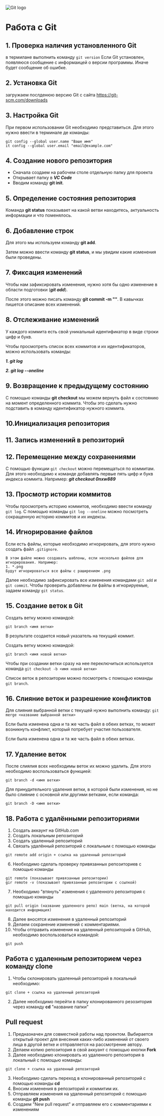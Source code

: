 ![Git logo](640px-Git-logo.png)
# Работа с Git

## 1. Проверка наличия установленного Git

в термилане выполнить команду  `git version`
Если Git установлен, появляюся сообщение с информаицей о версии программы. Иначе будет сообщение об ошибке.

## 2. Установка Git
загружаем послденюю версию Git с сайта https://git-scm.com/downloads 

## 3. Настройка Git
При первом использовании Git необходимо представиться. Для этого нужно ввести в терминале де команды:
```
git config --global user.name "Ваше имя"
it config --global user.email "email@example.com"
```

## 4. Создание нового репозитория
* Сначала создаем на рабочем столе отдельную папку для проекта
* Открывает папку в ***VC Code*** 
* Вводим команду **git init**. 

## 5. Определение состояния репозитория
Команда **git status** показывает на какой ветви находитесь, актуальность информации и что поменялось.

## 6. Добавление строк
Для этого мы используем команду **git add**. 

Затем можно ввести команду **git status**, и мы увидим какие изменения были проведены.

## 7. Фиксация изменений
Чтобы нам зафиксировать изменения, нужно хотя бы одно изменение в области подготовки (***git add***). 

После этого можно писать команду **git commit -m ""**. В кавычках пишется описание всех изменений.

## 8. Отслеживание изменений
У каждого коммита есть свой уникальный идентификатор в виде строки цифр и букв. 

Чтобы просмотреть список всех коммитов и их идентификаторов, можно использовать команды: 

***1. git log*** 

***2. git log --oneline***

## 9. Возвращение к предыдущему состоянию
С помощью команды **git checkout** мы можем вернуть файл к состоянию на момент определенного коммита. Чтобы это сделать нужно подставить в команду идентификатор нужного коммита.

## 10.Инициализация репозитория
## 11. Запись изменений в репозиторий
## 12. Перемещение между сохранениями
С помощью функции `git checkout` можно перемещаться по коммитам.
Для этого необходимо к команде добавлять первые пять цифр и букв индекса коммита. Например:
***git checkout 0nxw889***
## 13. Просмотр истории коммитов
Чтобы просмотреть историю коммитов, необходимо ввести команду `git log`. 
С помощью команды `git log --oneline` можно посмотреть сокращенную историю коммитов и их индексы.
## 14. Игнорирование файлов
Если есть файлы, которые необходимо игнорировать, для этого нужно создать файл `.gitignore`. 
```
В этом файле можно создавать шаблоны, если несколько файлов для игнорирования. Например:
1. *.png
Будут игнорироваться все файлы с раширением .png
```
Далее необходимо зафиксировать все изменения командами `git add` и `git commit`. Чтобы проверить добавлены ли файлы в игнорируемые, задаем команду `git status`.

## 15. Создание веток в Git
Создать ветку можно командой:
```
git branch <имя ветки>
```
В результате создается новый указатель на текущий коммит.

Создать ветку можно командой:
```
git branch <имя новой ветки>
```
Чтобы при создании ветки сразу на нее переключиться используется команда `git checkout -b <имя новой ветки>`

Список веток в репозитории можно посмотреть с помощью команды `git branch`.

## 16. Слияние веток и разрешение конфликтов
Для слияния выбранной ветки с текущей нужно выполнить команду:
`git merge <название выбранной ветки>`

Если была изменена одна и та же часть файл в обеих ветках, то может возникнуть конфликт, который потребует участия пользователя.

Если была изменена одна и та же часть файл в обеих ветках.

## 17. Удаление веток
После слиялия всех необходимы веток их можно удалить. Для этого необходимо воспользоваться функцией:
```
git branch -d <имя ветки>
```
Для принудительного удаления ветки, в которой были изменения, но не было слияние с основной или другими ветками, если команда:
```
git branch -D <имя ветки>
```
## 18. Работа с удалёнными репозиториями
1. Создать аккаунт на GitHub.com
2. Создать локальным репозиторий 
4. Создать удаленный репозиторий
5. Связать удалённый репозиторий с локальным с помощью команды
```
git remote add origin + ссылка на удаленный репозиторий
```
6. Необходимо сделать проверку привязанных репозиториев с помощью команды 
```
git remote (показывает привязанные репозитории)
gir remote -v (показывает привязанные репозитории с ссылкой)
```
7. Необходимо "втянуть" изменения с удаленного репозитория с помощью команды 
```
git pull origin (название удаленного репо) main (ветка, на которой находится информация)
```
8. Далее вносятся изменения в удаленный репозиторий
9. Делаем сохранение изменений с комментариями.
10. Чтобы отправить изменения на удаленный репозиторий в GitHub, необходимо воспользоваться командой:
```
git push
```
## Работа с удаленным репозиторием через команду **clone**
1. Чтобы склонировать удаленный репозиторий в локальный необходимо:
```
git clone + ссылка на удаленный репозиторий
```
2. Далее необходимо перейти в папку клонированного резозитория через команду **cd**  "название папки"
## Pull request
1. Предназначен для совместной работы над проектом. 
Выбирается открытый проект для внесения каких-либо изменений от своего лица в другой ветке и отправляется на рассмотрение автору.
1. Делаем копию репозитория в свой аккуант с помощью кнопки **Fork**
2. Далее необходимо клонировать из удаленного репозитория в локальный с помощью команды:
```
git clone + ссылка на удаленный репозиторий
```
3. Необходимо сделать переход в клонированный репозиторий с помощью команды **cd**
4. Вносим изменения в репозиторий и коммитим их. 
5. Отправляем изменения на удаленный репозиторий с помощью команды **git push**
6. Создаем "New pull request" и отправляем его с комментариями к изменениям